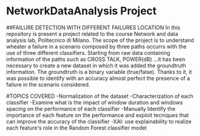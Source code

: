 # NetworkDataAnalysis Project
##FAILURE DETECTION WITH DIFFERENT FAILURES LOCATION
In this repository is present a project related to the course Network and data analysis lab, Politecnico di Milano.
The scope of the project is to understand wheater a failure in a scenario composed by three paths occurrs
with the use of three different classifiers.
Starting from raw data containing information of the paths such as CROSS TALK, POWER(dB) ...it has been necessary to create
a new dataset in which it was added the groundtruth information.
The groundtruth is a binary variable (true/false). Thanks to it, it was possible to identify with an accuracy almost perfect the
presence of a failure in the scenario considered.

#TOPICS COVERED
-Normalization of the dataset
-Characterization of each classifier
-Examine what is the impact of window duration and windows
spacing on the performance of each classifier
-Manually Identify the importance of each feature on the performance
and exploit tecniques that can improve the accuracy of the classifier
-XAI: use explainability to realize each feature's role in the Random
Forest classifier model
